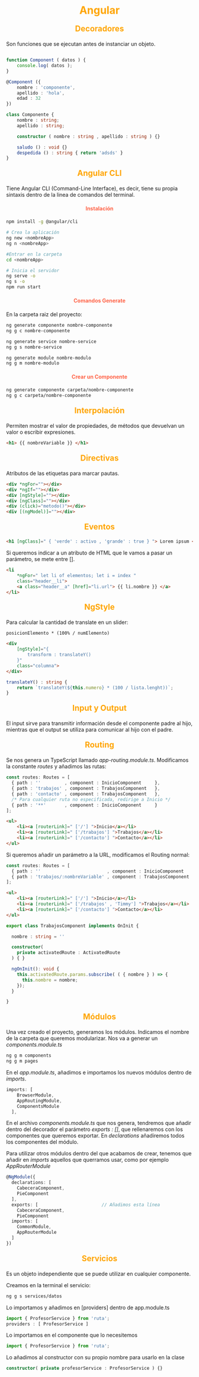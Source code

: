<style>
    .titulo {
        font-size: 20px;
    }

    h1 {
        text-align: center;
        font-weight: bold;
        color: orange;
    }

    h2 {
        font-weight: bold;
        text-align: center;
        margin: 20px;
        color: orange;
    }

    h3 {
        color: tomato;
        text-align: center;
        margin: 20px;
    }

    h4 {
        color: tomato;
        text-align: center;
        margin: 20px;
    }

    i {
        font-weight: bold;
    }
</style>

# Angular

## Decoradores

Son funciones que se ejecutan antes de instanciar un objeto.

```ts

function Component ( datos ) {
    console.log( datos );
}

@Component ({
    nombre : 'componente',
    apellido : 'hola',
    edad : 32
})

class Componente {
    nombre : string;
    apellido : string;

    constructor ( nombre : string , apellido : string ) {}

    saludo () : void {}
    despedida () : string { return 'adsds' }
}

```

## Angular CLI

Tiene Angular CLI (Command-Line Interface), es decir, tiene su propia sintaxis dentro de la linea de comandos del terminal. 

#### Instalación

```bash
npm install -g @angular/cli
```

```bash
# Crea la aplicación
ng new <nombreApp>
ng n <nombreApp>

#Entrar en la carpeta
cd <nombreApp>

# Inicia el servidor
ng serve -o
ng s -o 
npm run start            
```

#### Comandos Generate

En la carpeta raiz del proyecto:

```bash
ng generate componente nombre-componente
ng g c nombre-componente
```

```bash
ng generate service nombre-service
ng g s nombre-service
```

```bash
ng generate module nombre-modulo
ng g m nombre-modulo
```

#### Crear un Componente

```bash
ng generate componente carpeta/nombre-componente
ng g c carpeta/nombre-componente
```

## Interpolación

Permiten mostrar el valor de propiedades, de métodos que devuelvan un valor o escribir expresiones.

```html
<h1> {{ nombreVariable }} </h1>
```

## Directivas

Atributos de las etiquetas para marcar pautas.

```html
<div *ngFor=""></div>
<div *ngIf=""></div>
<div [ngStyle]=""></div>
<div [ngClass]=""></div>
<div (click)="metodo()"></div>
<div [(ngModel)]=""></div>
```

## Eventos

```html
<h1 [ngClass]=" { 'verde' : activo , 'grande' : true } "> Lorem ipsum </h1>
```

Si queremos indicar a un atributo de HTML que le vamos a pasar un parámetro, se mete entre [].

```html
<li 
    *ngFor=" let li of elementos; let i = index "
    class="header__li">
    <a class="header__a" [href]="li.url"> {{ li.nombre }} </a>
</li>
```

## NgStyle

Para calcular la cantidad de translate en un slider:

    posicionElemento * (100% / numElemento)


```html
<div
    [ngStyle]="{
        transform : translateY()
    }"
    class="columna">
</div>
```

```ts
translateY() : string {
    return `translateY(${this.numero} * (100 / lista.lenght))`;
}
```

## Input y Output

El input sirve para transmitir información desde el componente padre al hijo, mientras que el output se utiliza para comunicar al hijo con el padre.

## Routing

Se nos genera un TypeScript llamado *app-routing.module.ts*.
Modificamos la constante *routes* y añadimos las rutas:

```ts
const routes: Routes = [
  { path : ''         , component : InicioComponent     },
  { path : 'trabajos' , component : TrabajosComponent   },
  { path : 'contacto' , component : TrabajosComponent   },
  /* Para cualquier ruta no especificada, redirige a Inicio */
  { path : '**'       , component : InicioComponent     }
];
```

```html
<ul>
    <li><a [routerLink]=" ['/'] ">Inicio</a></li>
    <li><a [routerLink]=" ['/trabajos'] ">Trabajos</a></li>
    <li><a [routerLink]=" ['/contacto'] ">Contacto</a></li>
</ul>
```

Si queremos añadir un parámetro a la URL, modificamos el Routing normal:

```ts
const routes: Routes = [
  { path : ''                         , component : InicioComponent     },
  { path : 'trabajos/:nombreVariable' , component : TrabajosComponent   }
];
```

```html
<ul>
    <li><a [routerLink]=" ['/'] ">Inicio</a></li>
    <li><a [routerLink]=" ['/trabajos' , 'Timmy'] ">Trabajos</a></li>
    <li><a [routerLink]=" ['/contacto'] ">Contacto</a></li>
</ul>
```

```ts
export class TrabajosComponent implements OnInit {

  nombre : string = ''

  constructor( 
    private activatedRoute : ActivatedRoute
  ) { }

  ngOnInit(): void {
    this.activatedRoute.params.subscribe( ( { nombre } ) => {
      this.nombre = nombre;
    });
  }

}
```

## Módulos

Una vez creado el proyecto, generamos los módulos. Indicamos el nombre de la carpeta que queremos modularizar. Nos va a generar un *components.module.ts*

```bash
ng g m components
ng g m pages
```

En el *app.module.ts*, añadimos e importamos los nuevos módulos dentro de *imports*.

```ts
imports: [
    BrowserModule,
    AppRoutingModule,
    ComponentsModule
  ],
```

En el archivo *components.module.ts* que nos genera, tendremos que añadir dentro del decorador el parámetro *exports : []*, que rellenaremos con los componentes que queremos exportar. En *declarations* añadiremos todos los componentes del módulo.

Para utilizar otros módulos dentro del que acabamos de crear, tenemos que añadir en *imports* aquellos que querramos usar, como por ejemplo *AppRouterModule*

```ts
@NgModule({
  declarations: [
    CabeceraComponent,
    PieComponent
  ],
  exports: [                        // Añadimos esta línea
    CabeceraComponent,
    PieComponent
  imports: [
    CommonModule,
    AppRouterModule
  ]
})
```

## Servicios

Es un objeto independiente que se puede utilizar en cualquier componente.

Creamos en la terminal el servicio:

```bash
ng g s services/datos
```

Lo importamos y añadimos en [providers] dentro de app.module.ts

```ts
import { ProfesorService } from 'ruta';
providers : [ ProfesorService ]
```

Lo importamos en el componente que lo necesitemos

```ts
import { ProfesorService } from 'ruta';
```

Lo añadimos al constructor con su propio nombre para usarlo en la clase

```ts
constructor( private profesorService : ProfesorService ) {}
```


